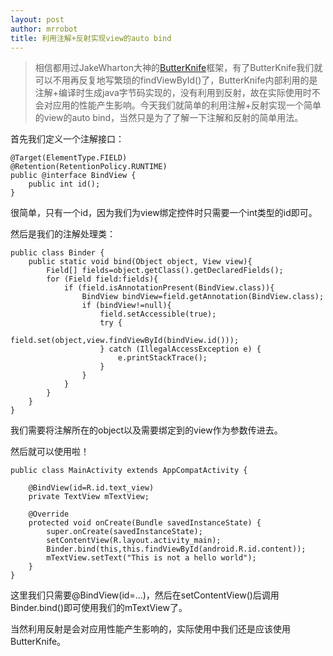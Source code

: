 ```yaml
---
layout: post
author: mrrobot
title: 利用注解+反射实现view的auto bind
---
```

>相信都用过JakeWharton大神的[ButterKnife](https://github.com/JakeWharton/butterknife)框架，有了ButterKnife我们就可以不用再反复地写繁琐的findViewById()了，ButterKnife内部利用的是注解+编译时生成java字节码实现的，没有利用到反射，故在实际使用时不会对应用的性能产生影响。今天我们就简单的利用注解+反射实现一个简单的view的auto bind，当然只是为了了解一下注解和反射的简单用法。

首先我们定义一个注解接口：

```
@Target(ElementType.FIELD)
@Retention(RetentionPolicy.RUNTIME)
public @interface BindView {
    public int id();
}

```

很简单，只有一个id，因为我们为view绑定控件时只需要一个int类型的id即可。

然后是我们的注解处理类：

```
public class Binder {
    public static void bind(Object object, View view){
        Field[] fields=object.getClass().getDeclaredFields();
        for (Field field:fields){
            if (field.isAnnotationPresent(BindView.class)){
                BindView bindView=field.getAnnotation(BindView.class);
                if (bindView!=null){
                    field.setAccessible(true);
                    try {
                        field.set(object,view.findViewById(bindView.id()));
                    } catch (IllegalAccessException e) {
                        e.printStackTrace();
                    }
                }
            }
        }
    }
}
```

我们需要将注解所在的object以及需要绑定到的view作为参数传进去。

然后就可以使用啦！

```
public class MainActivity extends AppCompatActivity {

    @BindView(id=R.id.text_view)
    private TextView mTextView;

    @Override
    protected void onCreate(Bundle savedInstanceState) {
        super.onCreate(savedInstanceState);
        setContentView(R.layout.activity_main);
        Binder.bind(this,this.findViewById(android.R.id.content));
        mTextView.setText("This is not a hello world");
    }
}
```

这里我们只需要@BindView(id=...)，然后在setContentView()后调用Binder.bind()即可使用我们的mTextView了。

当然利用反射是会对应用性能产生影响的，实际使用中我们还是应该使用ButterKnife。